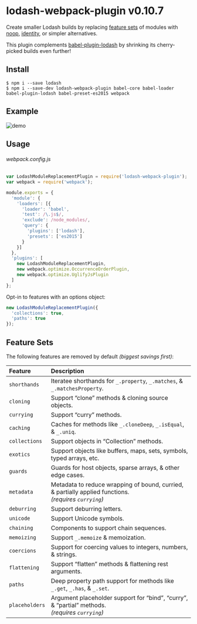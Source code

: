 # lodash-webpack-plugin v0.10.7

Create smaller Lodash builds by replacing [feature sets](#feature-sets) of modules
with [noop](https://lodash.com/docs#noop), [identity](https://lodash.com/docs#identity),
or simpler alternatives.

This plugin complements [babel-plugin-lodash](https://www.npmjs.com/package/babel-plugin-lodash)
by shrinking its cherry-picked builds even further!

## Install

```shell
$ npm i --save lodash
$ npm i --save-dev lodash-webpack-plugin babel-core babel-loader babel-plugin-lodash babel-preset-es2015 webpack
```

## Example

![demo](https://cloud.githubusercontent.com/assets/4303/15064867/2c5420b0-130e-11e6-8293-5037d359851f.gif)

## Usage

###### webpack.config.js
```js
var LodashModuleReplacementPlugin = require('lodash-webpack-plugin');
var webpack = require('webpack');

module.exports = {
  'module': {
    'loaders': [{
      'loader': 'babel',
      'test': /\.js$/,
      'exclude': /node_modules/,
      'query': {
        'plugins': ['lodash'],
        'presets': ['es2015']
      }
    }]
  },
  'plugins': [
    new LodashModuleReplacementPlugin,
    new webpack.optimize.OccurrenceOrderPlugin,
    new webpack.optimize.UglifyJsPlugin
  ]
};
```

Opt-in to features with an options object:
```js
new LodashModuleReplacementPlugin({
  'collections': true,
  'paths': true
});
```

## Feature Sets

The following features are removed by default _(biggest savings first)_:

| Feature | Description |
|:---|:---|
| `shorthands`   | Iteratee shorthands for `_.property`, `_.matches`, & `_.matchesProperty`. |
| `cloning`      | Support “clone” methods & cloning source objects. |
| `currying`     | Support “curry” methods. |
| `caching`      | Caches for methods like `_.cloneDeep`, `_.isEqual`, & `_.uniq`. |
| `collections`  | Support objects in “Collection” methods. |
| `exotics`      | Support objects like buffers, maps, sets, symbols, typed arrays, etc. |
| `guards`       | Guards for host objects, sparse arrays, & other edge cases. |
| `metadata`     | Metadata to reduce wrapping of bound, curried, & partially applied functions.<br>_(requires `currying`)_ |
| `deburring`    | Support deburring letters. |
| `unicode`      | Support Unicode symbols. |
| `chaining`     | Components to support chain sequences. |
| `memoizing`    | Support `_.memoize` & memoization. |
| `coercions`    | Support for coercing values to integers, numbers, & strings. |
| `flattening`   | Support “flatten” methods & flattening rest arguments. |
| `paths`        | Deep property path support for methods like `_.get`, `_.has`, & `_.set`. |
| `placeholders` | Argument placeholder support for “bind”, “curry”, & “partial” methods.<br>_(requires `currying`)_ |
